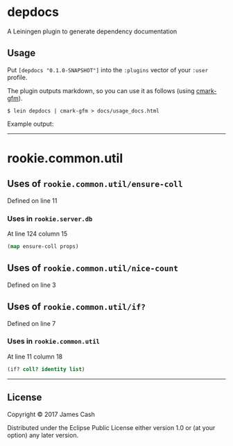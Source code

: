 # depdocs

A Leiningen plugin to generate dependency documentation

## Usage

Put `[depdocs "0.1.0-SNAPSHOT"]` into the `:plugins` vector of your `:user`
profile.

The plugin outputs markdown, so you can use it as follows (using [cmark-gfm](https://github.com/github/cmark/)).

    $ lein depdocs | cmark-gfm > docs/usage_docs.html

Example output:

<hr>

rookie.common.util
==========

## Uses of  `rookie.common.util/ensure-coll`

Defined on line 11

### Uses in  `rookie.server.db`

At line 124 column 15

```clojure
(map ensure-coll props)
```
## Uses of  `rookie.common.util/nice-count`

Defined on line 3

## Uses of  `rookie.common.util/if?`

Defined on line 7

### Uses in  `rookie.common.util`

At line 11 column 18

```clojure
(if? coll? identity list)
```
<hr>

## License

Copyright © 2017 James Cash

Distributed under the Eclipse Public License either version 1.0 or (at
your option) any later version.
